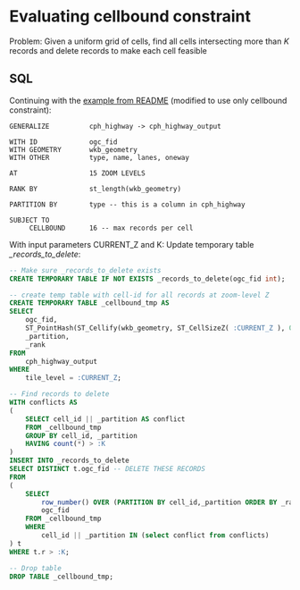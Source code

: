 # Evaluating cellbound constraint

Problem: Given a uniform grid of cells, find all cells intersecting more than *K* records and delete records to make each cell feasible

## SQL

Continuing with the [example from README](../README.md) (modified to use only cellbound constraint):

```cvl
GENERALIZE 			cph_highway -> cph_highway_output 

WITH ID 			ogc_fid
WITH GEOMETRY		wkb_geometry
WITH OTHER			type, name, lanes, oneway

AT  				15 ZOOM LEVELS

RANK BY 			st_length(wkb_geometry)

PARTITION BY 		type -- this is a column in cph_highway

SUBJECT TO 
	 CELLBOUND 		16 -- max records per cell
```

With input parameters CURRENT_Z and K: Update temporary table *_records_to_delete*:

```sql
-- Make sure _records_to_delete exists
CREATE TEMPORARY TABLE IF NOT EXISTS _records_to_delete(ogc_fid int);

-- create temp table with cell-id for all records at zoom-level Z
CREATE TEMPORARY TABLE _cellbound_tmp AS 
SELECT
	ogc_fid,
    ST_PointHash(ST_Cellify(wkb_geometry, ST_CellSizeZ( :CURRENT_Z ), 0, 0 )) AS cell_id,
	_partition,
	_rank
FROM 
	cph_highway_output
WHERE 
	tile_level = :CURRENT_Z;

-- Find records to delete
WITH conflicts AS
(
    SELECT cell_id || _partition AS conflict
    FROM _cellbound_tmp
    GROUP BY cell_id, _partition
    HAVING count(*) > :K
)
INSERT INTO _records_to_delete
SELECT DISTINCT t.ogc_fid -- DELETE THESE RECORDS
FROM
(
    SELECT 
        row_number() OVER (PARTITION BY cell_id,_partition ORDER BY _rank DESC) r, 
        ogc_fid 
    FROM _cellbound_tmp
    WHERE 
        cell_id || _partition IN (select conflict from conflicts)
) t
WHERE t.r > :K;

-- Drop table
DROP TABLE _cellbound_tmp;
```






